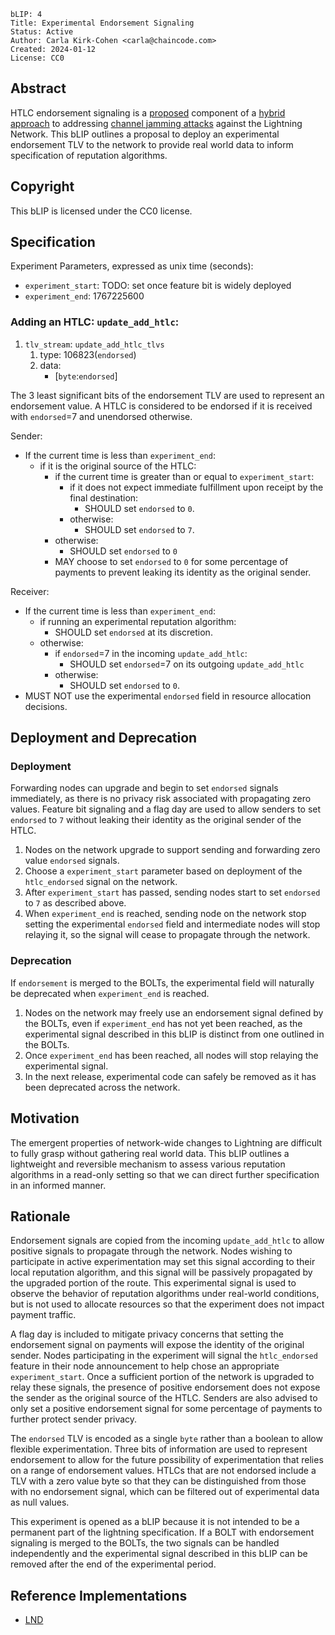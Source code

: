 ```
bLIP: 4
Title: Experimental Endorsement Signaling
Status: Active
Author: Carla Kirk-Cohen <carla@chaincode.com>
Created: 2024-01-12
License: CC0
```

## Abstract

HTLC endorsement signaling is a [proposed](https://github.com/lightning/bolts/pull/1071) 
component of a [hybrid approach](https://research.chaincode.com/2022/11/15/unjamming-lightning) 
to addressing [channel jamming attacks](https://bitcoinops.org/en/topics/channel-jamming-attacks) 
against the Lightning Network. This bLIP outlines a proposal to deploy an 
experimental endorsement TLV to the network to provide real world data to 
inform specification of reputation algorithms.

## Copyright

This bLIP is licensed under the CC0 license.

## Specification

Experiment Parameters, expressed as unix time (seconds):
* `experiment_start`: TODO: set once feature bit is widely deployed
* `experiment_end`: 1767225600

### Adding an HTLC: `update_add_htlc`:

1. `tlv_stream`: `update_add_htlc_tlvs`
    1. type: 106823(`endorsed`)
    2. data:
        * [`byte`:`endorsed`]

The 3 least significant bits of the endorsement TLV are used to represent an
endorsement value. A HTLC is considered to be endorsed if it is received
with `endorsed`=7 and unendorsed otherwise.

Sender:
* If the current time is less than `experiment_end`:
  * if it is the original source of the HTLC:
    * if the current time is greater than or equal to `experiment_start`:
      * if it does not expect immediate fulfillment upon receipt by the 
        final destination: 
        * SHOULD set `endorsed` to `0`.
      * otherwise:  
        * SHOULD set `endorsed` to `7`.
    * otherwise:
      * SHOULD set `endorsed` to `0`
    * MAY choose to set `endorsed` to `0` for some percentage of payments to 
      prevent leaking its identity as the original sender.

Receiver:
* If the current time is less than `experiment_end`:
  * if running an experimental reputation algorithm:
    * SHOULD set `endorsed` at its discretion.
  * otherwise: 
    * if `endorsed`=7 in the incoming `update_add_htlc`:
        * SHOULD set `endorsed`=7 on its outgoing `update_add_htlc`
    * otherwise: 
      * SHOULD set `endorsed` to `0`.
* MUST NOT use the experimental `endorsed` field in resource allocation 
  decisions.

## Deployment and Deprecation

### Deployment 

Forwarding nodes can upgrade and begin to set `endorsed` signals immediately, 
as there is no privacy risk associated with propagating zero values. Feature 
bit signaling and a flag day are used to allow senders to set `endorsed` to `7`
without leaking their identity as the original sender of the HTLC.

1. Nodes on the network upgrade to support sending and forwarding zero value 
  `endorsed` signals.
2. Choose a `experiment_start` parameter based on deployment of the 
  `htlc_endorsed` signal on the network.
3. After `experiment_start` has passed, sending nodes start to set `endorsed` 
   to `7` as described above.
4. When `experiment_end` is reached, sending node on the network stop setting 
   the experimental `endorsed` field and intermediate nodes will stop 
   relaying it, so the signal will cease to propagate through the network.

### Deprecation

If `endorsement` is merged to the BOLTs, the experimental field will naturally 
be deprecated when `experiment_end` is reached. 

1. Nodes on the network may freely use an endorsement signal defined by the 
   BOLTs, even if `experiment_end` has not yet been reached, as the experimental 
   signal described in this bLIP is distinct from one outlined in the BOLTs.
2. Once `experiment_end` has been reached, all nodes will stop relaying the 
   experimental signal.
3. In the next release, experimental code can safely be removed as it has been 
   deprecated across the network.

## Motivation

The emergent properties of network-wide changes to Lightning are difficult to 
fully grasp without gathering real world data. This bLIP outlines a lightweight
and reversible mechanism to assess various reputation algorithms in a read-only
setting so that we can direct further specification in an informed manner.

## Rationale

Endorsement signals are copied from the incoming `update_add_htlc` to allow 
positive signals to propagate through the network. Nodes wishing to participate
in active experimentation may set this signal according to their local 
reputation algorithm, and this signal will be passively propagated by the 
upgraded portion of the route. This experimental signal is used to observe 
the behavior of reputation algorithms under real-world conditions, but is not 
used to allocate resources so that the experiment does not impact payment 
traffic.

A flag day is included to mitigate privacy concerns that setting the 
endorsement signal on payments will expose the identity of the original sender.
Nodes participating in the experiment will signal the `htlc_endorsed` feature 
in their node announcement to help chose an appropriate `experiment_start`. 
Once a sufficient portion of the network is upgraded to relay these signals, the 
presence of positive endorsement does not expose the sender as the original 
source of the HTLC. Senders are also advised to only set a positive endorsement
signal for some percentage of payments to further protect sender privacy.

The `endorsed` TLV is encoded as a single `byte` rather than a boolean to allow
flexible experimentation. Three bits of information are used to represent 
endorsement to allow for the future possibility of experimentation that relies 
on a range of endorsement values. HTLCs that are not endorsed include a TLV 
with a zero value byte so that they can be distinguished from those with no 
endorsement signal, which can be filtered out of experimental data as null 
values.

This experiment is opened as a bLIP because it is not intended to be a 
permanent part of the lightning specification. If a BOLT with endorsement 
signaling is merged to the BOLTs, the two signals can be handled independently 
and the experimental signal described in this bLIP can be removed after the 
end of the experimental period.

## Reference Implementations

* [LND](https://github.com/lightningnetwork/lnd/pull/8390)
